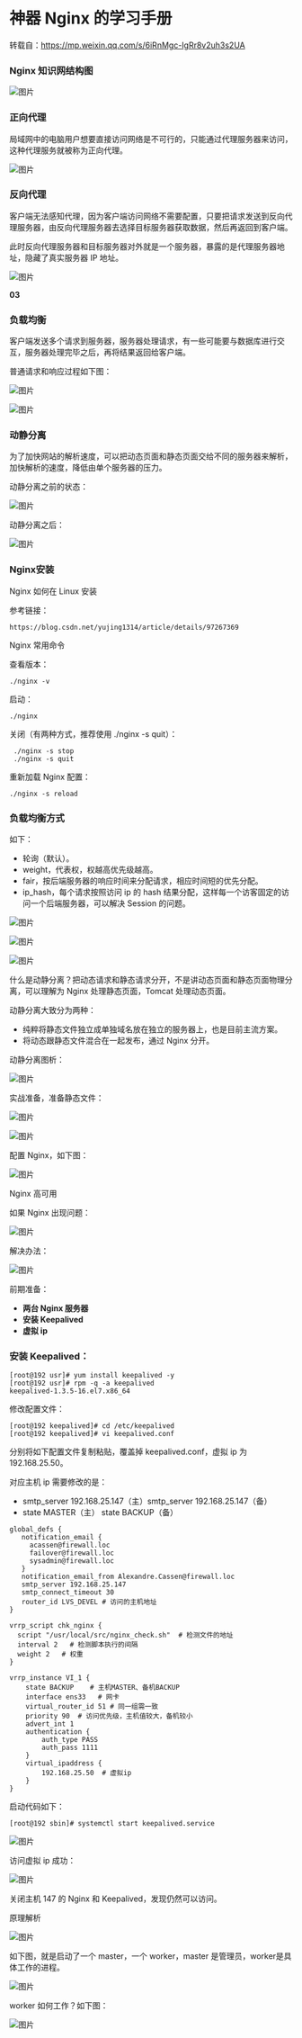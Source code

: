 # 神器 Nginx 的学习手册

转载自：https://mp.weixin.qq.com/s/6iRnMgc-IgRr8v2uh3s2UA

### **Nginx 知识网结构图**

![图片](https://mmbiz.qpic.cn/mmbiz_png/MOwlO0INfQrRD4Mcr0icGmGAj3uB9u070f2NxYCRUkenCHGZCibFJicDiaCv9BcXgL4kRDibhCteU6zwOCEOvH5mO3Q/640?wx_fmt=png&wxfrom=5&wx_lazy=1&wx_co=1)

### **正向代理**

局域网中的电脑用户想要直接访问网络是不可行的，只能通过代理服务器来访问，这种代理服务就被称为正向代理。

![图片](https://mmbiz.qpic.cn/mmbiz_png/MOwlO0INfQrRD4Mcr0icGmGAj3uB9u070PPlwbISQSBzhf1sAeeqNwUHQagLPtWwvHjA00mWluTYThibZnqnnia4g/640?wx_fmt=png&wxfrom=5&wx_lazy=1&wx_co=1)

### **反向代理**

客户端无法感知代理，因为客户端访问网络不需要配置，只要把请求发送到反向代理服务器，由反向代理服务器去选择目标服务器获取数据，然后再返回到客户端。



此时反向代理服务器和目标服务器对外就是一个服务器，暴露的是代理服务器地址，隐藏了真实服务器 IP 地址。



![图片](https://mmbiz.qpic.cn/mmbiz_png/MOwlO0INfQrRD4Mcr0icGmGAj3uB9u070CW3mYFhBcrgyGPrAXajVNPYB77RxkwVMjjY6HzEMIGCRaQXkWnbMxg/640?wx_fmt=png&wxfrom=5&wx_lazy=1&wx_co=1)

**03**

### **负载均衡**

客户端发送多个请求到服务器，服务器处理请求，有一些可能要与数据库进行交互，服务器处理完毕之后，再将结果返回给客户端。



普通请求和响应过程如下图：



![图片](https://mmbiz.qpic.cn/mmbiz_png/MOwlO0INfQrRD4Mcr0icGmGAj3uB9u070ElynCNRq7Pwz1v2fjupnaIib9ury1RpHVfqicNeYsymMB1Lsh6yZLjHA/640?wx_fmt=png&wxfrom=5&wx_lazy=1&wx_co=1)



![图片](https://mmbiz.qpic.cn/mmbiz_png/MOwlO0INfQrRD4Mcr0icGmGAj3uB9u070mYLYl3fEeXcNmh01c5Ue9cf72y8JVHPujiabqzn3PRG0icicrKg5jvibiag/640?wx_fmt=png&wxfrom=5&wx_lazy=1&wx_co=1)



### **动静分离**

为了加快网站的解析速度，可以把动态页面和静态页面交给不同的服务器来解析，加快解析的速度，降低由单个服务器的压力。



动静分离之前的状态：



![图片](https://mmbiz.qpic.cn/mmbiz_png/MOwlO0INfQrRD4Mcr0icGmGAj3uB9u070FwK0Z5yaibzTV33iccaV5HuMQaLr1oibDbXJyRnphUdrNePibbibNLLJORw/640?wx_fmt=png&wxfrom=5&wx_lazy=1&wx_co=1)

动静分离之后：



![图片](https://mmbiz.qpic.cn/mmbiz_png/MOwlO0INfQrRD4Mcr0icGmGAj3uB9u0701NlibJ7Qibnr5AoewJdI8nMEhLO3tqEUqQV9X60HvqXcQh5g7yib2kYlg/640?wx_fmt=png&wxfrom=5&wx_lazy=1&wx_co=1)



### **Nginx安装**

Nginx 如何在 Linux 安装



参考链接：

```
https://blog.csdn.net/yujing1314/article/details/97267369
```

Nginx 常用命令



查看版本：

```
./nginx -v
```



启动：

```
./nginx
```



关闭（有两种方式，推荐使用 ./nginx -s quit）：

```
 ./nginx -s stop
 ./nginx -s quit
```



重新加载 Nginx 配置：

```
./nginx -s reload
```



### 负载均衡方式

如下：

- 轮询（默认）。
- weight，代表权，权越高优先级越高。
- fair，按后端服务器的响应时间来分配请求，相应时间短的优先分配。
- ip_hash，每个请求按照访问 ip 的 hash 结果分配，这样每一个访客固定的访问一个后端服务器，可以解决 Session 的问题。

![图片](https://mmbiz.qpic.cn/mmbiz_png/MOwlO0INfQrRD4Mcr0icGmGAj3uB9u0701YP460onMRSUz1EViaG60zFc3eibkJVibsOpD4sI4e2W4AOQ5qeTSW9eg/640?wx_fmt=png&wxfrom=5&wx_lazy=1&wx_co=1) 

![图片](https://mmbiz.qpic.cn/mmbiz_png/MOwlO0INfQrRD4Mcr0icGmGAj3uB9u0703OL89ibL8iag83gRicVLLicv4j7CVZE57FickVCHF6gdJvglic38fYP1G9AQ/640?wx_fmt=png&wxfrom=5&wx_lazy=1&wx_co=1) 

![图片](https://mmbiz.qpic.cn/mmbiz_png/MOwlO0INfQrRD4Mcr0icGmGAj3uB9u070tLvpqiaUJST9yzwS78snQnANPBwkcNfmAYTict12ry4ibfjnvE8k1AtTw/640?wx_fmt=png&wxfrom=5&wx_lazy=1&wx_co=1)





什么是动静分离？把动态请求和静态请求分开，不是讲动态页面和静态页面物理分离，可以理解为 Nginx 处理静态页面，Tomcat 处理动态页面。

动静分离大致分为两种：

- 纯粹将静态文件独立成单独域名放在独立的服务器上，也是目前主流方案。
- 将动态跟静态文件混合在一起发布，通过 Nginx 分开。



动静分离图析：

![图片](https://mmbiz.qpic.cn/mmbiz_png/MOwlO0INfQrRD4Mcr0icGmGAj3uB9u070LdXqsEJibWwcVz4zFdQamlpIp5FZlxh4AU3lxibTqSFyo2vr9VfkUJYg/640?wx_fmt=png&wxfrom=5&wx_lazy=1&wx_co=1)

实战准备，准备静态文件：

![图片](https://mmbiz.qpic.cn/mmbiz_png/MOwlO0INfQrRD4Mcr0icGmGAj3uB9u070bO5Fp4GaokbPWMUQVN5qVTEezeTnmy9t6qCibIOeOvfGQDj6HofJ2rA/640?wx_fmt=png&wxfrom=5&wx_lazy=1&wx_co=1)

![图片](https://mmbiz.qpic.cn/mmbiz_png/MOwlO0INfQrRD4Mcr0icGmGAj3uB9u070V5pH79DnRABQFtmCTaibBwoNcRd2iaMeNle8FqLNrn2xZ75I2uO5WEOg/640?wx_fmt=png&wxfrom=5&wx_lazy=1&wx_co=1)

配置 Nginx，如下图：

![图片](https://mmbiz.qpic.cn/mmbiz_png/MOwlO0INfQrRD4Mcr0icGmGAj3uB9u070iaVlGlNUe0fjsAxYU2v21rhaZZ0JuPOXfsVMibC2AESt5blIPkoRL1gA/640?wx_fmt=png&wxfrom=5&wx_lazy=1&wx_co=1)

Nginx 高可用

如果 Nginx 出现问题：

![图片](https://mmbiz.qpic.cn/mmbiz_png/MOwlO0INfQrRD4Mcr0icGmGAj3uB9u070r6rib3ltNLZicw5iceYtRvz7sgY8yZQmMXldgpG3Q3ZOWZ5o0rbkibib9qA/640?wx_fmt=png&wxfrom=5&wx_lazy=1&wx_co=1)

解决办法：



![图片](https://mmbiz.qpic.cn/mmbiz_png/MOwlO0INfQrRD4Mcr0icGmGAj3uB9u070AbQ0KH4Wu5y5pRwUnUbOXibR3UQoldXQ0lqMibXUhTvNGSQ6rTicIfxfA/640?wx_fmt=png&wxfrom=5&wx_lazy=1&wx_co=1)

前期准备：

- **两台 Nginx 服务器**
- **安装 Keepalived**
- **虚拟 ip**



### 安装 Keepalived：

```
[root@192 usr]# yum install keepalived -y
[root@192 usr]# rpm -q -a keepalived
keepalived-1.3.5-16.el7.x86_64
```



修改配置文件：

```
[root@192 keepalived]# cd /etc/keepalived
[root@192 keepalived]# vi keepalived.conf
```



分别将如下配置文件复制粘贴，覆盖掉 keepalived.conf，虚拟 ip 为 192.168.25.50。



对应主机 ip 需要修改的是：

- smtp_server 192.168.25.147（主）smtp_server 192.168.25.147（备）
- state MASTER（主） state BACKUP（备）

```
global_defs {
   notification_email {
     acassen@firewall.loc
     failover@firewall.loc
     sysadmin@firewall.loc
   }
   notification_email_from Alexandre.Cassen@firewall.loc
   smtp_server 192.168.25.147
   smtp_connect_timeout 30
   router_id LVS_DEVEL # 访问的主机地址
}

vrrp_script chk_nginx {
  script "/usr/local/src/nginx_check.sh"  # 检测文件的地址
  interval 2   # 检测脚本执行的间隔
  weight 2   # 权重
}

vrrp_instance VI_1 {
    state BACKUP    # 主机MASTER、备机BACKUP    
    interface ens33   # 网卡
    virtual_router_id 51 # 同一组需一致
    priority 90  # 访问优先级，主机值较大，备机较小
    advert_int 1
    authentication {
        auth_type PASS
        auth_pass 1111
    }
    virtual_ipaddress {
        192.168.25.50  # 虚拟ip
    }
}
```



启动代码如下：

```
[root@192 sbin]# systemctl start keepalived.service
```



![图片](https://mmbiz.qpic.cn/mmbiz_png/MOwlO0INfQrRD4Mcr0icGmGAj3uB9u070rxeYx90zzrcUfHmnJwRelYdnJr1sXrBScUPSD8yIib6D4nQkxKdqweQ/640?wx_fmt=png&wxfrom=5&wx_lazy=1&wx_co=1)



访问虚拟 ip 成功：

![图片](https://mmbiz.qpic.cn/mmbiz_png/MOwlO0INfQrRD4Mcr0icGmGAj3uB9u070JJMVSYVJnVhySneVp7C1Y7jMmcMoPwbVjZzGVe1iczcqJzpDrSRLVoA/640?wx_fmt=png&wxfrom=5&wx_lazy=1&wx_co=1)

关闭主机 147 的 Nginx 和 Keepalived，发现仍然可以访问。



原理解析



![图片](https://mmbiz.qpic.cn/mmbiz_png/MOwlO0INfQrRD4Mcr0icGmGAj3uB9u0706jB3SfG0RrqdmaU8HE6e5A4qTynwactlhBMmM0wqNicGGws98kCdiaqQ/640?wx_fmt=png&wxfrom=5&wx_lazy=1&wx_co=1)

如下图，就是启动了一个 master，一个 worker，master 是管理员，worker是具体工作的进程。



![图片](https://mmbiz.qpic.cn/mmbiz_png/MOwlO0INfQrRD4Mcr0icGmGAj3uB9u070muQU3rnx4KFwDOmx2ovwgFbmpu6o6ey0kZKWuWgjhSwDhohkpVNeCA/640?wx_fmt=png&wxfrom=5&wx_lazy=1&wx_co=1)

worker 如何工作？如下图：



![图片](https://mmbiz.qpic.cn/mmbiz_png/MOwlO0INfQrRD4Mcr0icGmGAj3uB9u070giaYRsmv7NU97QWqHra8HENYBGZib3DyEnVg0Qbky5Xzk1D9Tu87DFqA/640?wx_fmt=png&wxfrom=5&wx_lazy=1&wx_co=1)































